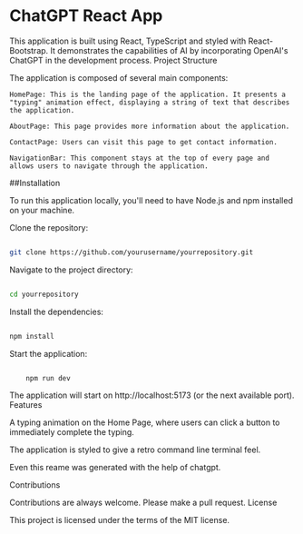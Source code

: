 # ChatGPT React App

This application is built using React, TypeScript and styled with React-Bootstrap. It demonstrates the capabilities of AI by incorporating OpenAI's ChatGPT in the development process.
Project Structure

The application is composed of several main components:

    HomePage: This is the landing page of the application. It presents a "typing" animation effect, displaying a string of text that describes the application.

    AboutPage: This page provides more information about the application.

    ContactPage: Users can visit this page to get contact information.

    NavigationBar: This component stays at the top of every page and allows users to navigate through the application.

##Installation

To run this application locally, you'll need to have Node.js and npm installed on your machine.

Clone the repository:
```bash

git clone https://github.com/yourusername/yourrepository.git
```

Navigate to the project directory:
```bash

cd yourrepository
```

Install the dependencies:
```bash

npm install
```

Start the application:
```bash

    npm run dev
```

The application will start on http://localhost:5173 (or the next available port).
Features

A typing animation on the Home Page, where users can click a button to immediately complete the typing.

The application is styled to give a retro command line terminal feel.

Even this reame was generated with the help of chatgpt.

Contributions

Contributions are always welcome. Please make a pull request.
License

This project is licensed under the terms of the MIT license.